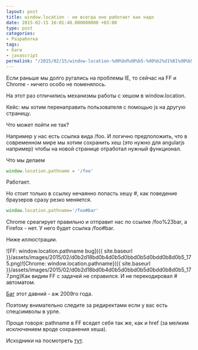 ```yaml
---
layout: post
title: window.location - не всегда оно работает как надо
date: 2015-02-15 16:01:40.000000000 +03:00
type: post
categories:
- Разработка
tags:
- баги
- javascript
permalink: "/2015/02/15/window-location-%d0%bd%d0%b5-%d0%b2%d1%81%d0%b5%d0%b3%d0%b4%d0%b0-%d0%be%d0%bd%d0%be-%d1%80%d0%b0%d0%b1%d0%be%d1%82%d0%b0%d0%b5%d1%82-%d0%ba%d0%b0%d0%ba-%d0%bd%d0%b0%d0%b4%d0%be/"
---
```

Если раньше мы долго ругались на проблемы IE, то сейчас на FF и Chrome - ничего особо не поменялось.

На этот раз отличились механизмы работы с хешом в window.location.

Кейс: мы хотим перенаправить пользователя с помощью js на другую страницу.

Что может пойти не так?

Например у нас есть ссылка вида /foo. И логично предположить, что в современном мире мы хотим сохранить хеш (это нужно для angularjs например) чтобы на новой странице отработал нужный функционал.

Что мы делаем

```javascript
window.location.pathname = '/foo'
```

Работает.

Но стоит только в ссылку нечаянно попасть хешу #, как поведение браузеров сразу резко меняется.

```javascript
window.location.pathname='/foo#bar'
```

Chrome среагирует правильно и отправит нас по ссылке /foo%23bar, а Firefox - нет. У него будет ссылка /foo#bar.

Ниже иллюстрации.

![FF: window.location.pathname bug]({{ site.baseurl }}/assets/images/2015/02/d0b2d18bd0b4d0b5d0bbd0b5d0bdd0b8d0b5_175.png)![Chrome: window.location.pathname]({{ site.baseurl }}/assets/images/2015/02/d0b2d18bd0b4d0b5d0bbd0b5d0bdd0b8d0b5_177.png)Как видим FF с задачей не справился. И не перекодировал # автоматом.

[Баг](https://bugzilla.mozilla.org/show_bug.cgi?id=483304 "FF: window.location.hash bug") этот давний - аж 2009го года.

Поэтому внимательно следите за редиректами если у вас есть спецсимволы в урле.

Проще говоря: pathname в FF вседет себя так же, как и href (за мелким исключением вроде сохранения хеша).

Исходники на посмотреть [тут](https://github.com/RussianPenguin/blogSamples/blob/master/pathname.php "Исходники к статье").

